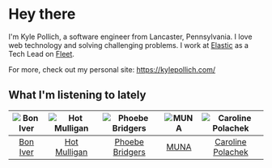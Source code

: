# Hey there


I'm Kyle Pollich, a software engineer from Lancaster, Pennsylvania. I love web technology and solving challenging problems.
I work at [Elastic](https://www.elastic.co/) as a Tech Lead on [Fleet](https://www.elastic.co/guide/en/fleet/current/fleet-overview.html).

For more, check out my personal site: https://kylepollich.com/

## What I'm listening to lately

<!-- begin artists -->
  |![Bon Iver](https://i.scdn.co/image/ab6761610000f17867be065df01f37a3880216be)|![Hot Mulligan](https://i.scdn.co/image/ab6761610000f17868b38733c6556293df8687a1)|![Phoebe Bridgers](https://i.scdn.co/image/ab6761610000f178626686e362d30246e816cc5b)|![MUNA](https://i.scdn.co/image/ab6761610000f178eff80f0e9a1932555d15cd74)|![Caroline Polachek](https://i.scdn.co/image/ab6761610000f1788e4513e1644cfb88951034b5)|
  |:---:|:---:|:---:|:---:|:---:|
  |[Bon Iver](https://open.spotify.com/artist/4LEiUm1SRbFMgfqnQTwUbQ)|[Hot Mulligan](https://open.spotify.com/artist/1lKZzN2d4IqiEYxyECIEHI)|[Phoebe Bridgers](https://open.spotify.com/artist/1r1uxoy19fzMxunt3ONAkG)|[MUNA](https://open.spotify.com/artist/6xdRb2GypJ7DqnWAI2mHGn)|[Caroline Polachek](https://open.spotify.com/artist/4Ge8xMJNwt6EEXOzVXju9a)|
<!-- end artists -->
